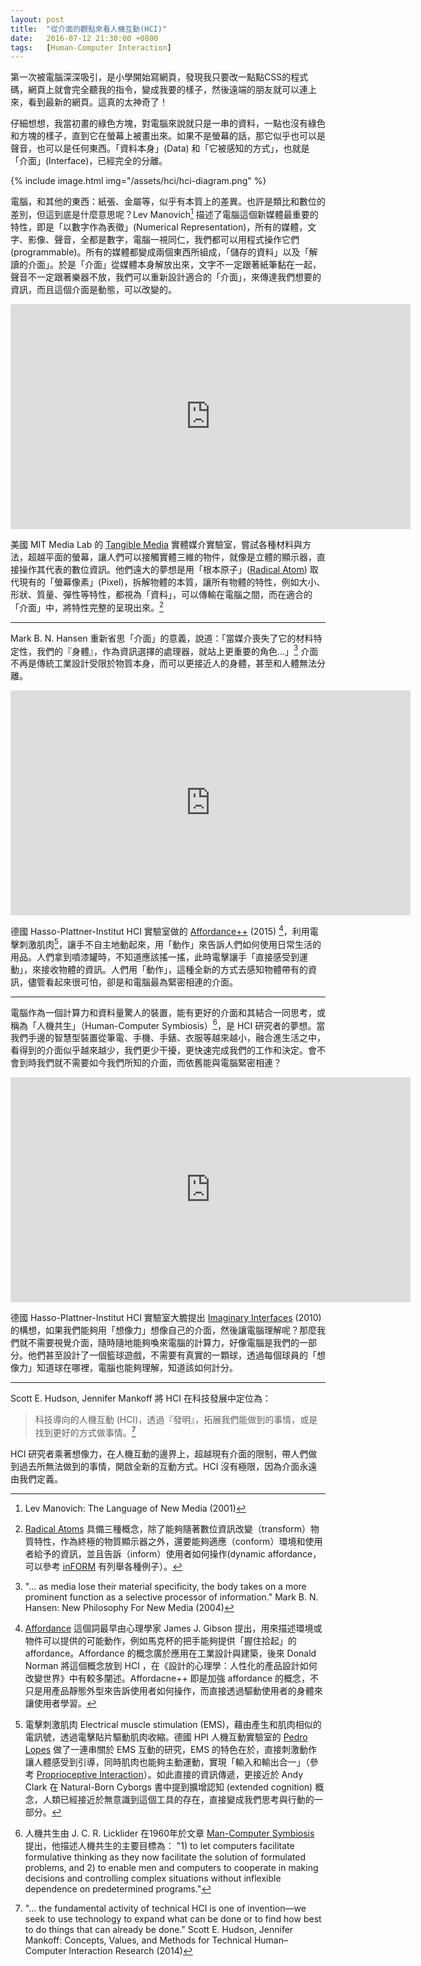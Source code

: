 ```yaml
---
layout: post
title:  "從介面的觀點來看人機互動(HCI)"
date:   2016-07-12 21:30:00 +0800
tags:   [Human-Computer Interaction]
---
```


第一次被電腦深深吸引，是小學開始寫網頁，發現我只要改一點點CSS的程式碼，網頁上就會完全聽我的指令，變成我要的樣子，然後遠端的朋友就可以連上來，看到最新的網頁。這真的太神奇了！

仔細想想，我當初畫的綠色方塊，對電腦來說就只是一串的資料，一點也沒有綠色和方塊的樣子，直到它在螢幕上被畫出來。如果不是螢幕的話，那它似乎也可以是聲音，也可以是任何東西。「資料本身」(Data) 和「它被感知的方式」，也就是「介面」(Interface)，已經完全的分離。

{% include image.html
           img="/assets/hci/hci-diagram.png" %}

電腦，和其他的東西：紙張、金屬等，似乎有本質上的差異。也許是類比和數位的差別，但這到底是什麼意思呢？Lev Manovich[^1] 描述了電腦這個新媒體最重要的特性，即是「以數字作為表徵」(Numerical Representation)，所有的媒體，文字、影像、聲音，全都是數字，電腦一視同仁，我們都可以用程式操作它們(programmable)。所有的媒體都變成兩個東西所組成，「儲存的資料」以及「解讀的介面」。於是「介面」從媒體本身解放出來，文字不一定跟著紙筆黏在一起，聲音不一定跟著樂器不放，我們可以重新設計適合的「介面」，來傳達我們想要的資訊，而且這個介面是動態，可以改變的。

<div class="video-wrapper">
  <iframe src="https://player.vimeo.com/video/165798784" width="640" height="360" frameborder="0" webkitallowfullscreen mozallowfullscreen allowfullscreen></iframe>
</div>

美國 MIT Media Lab 的 [Tangible Media](http://tangible.media.mit.edu/) 實體媒介實驗室，嘗試各種材料與方法，超越平面的螢幕，讓人們可以接觸實體三維的物件，就像是立體的顯示器，直接操作其代表的數位資訊。他們遠大的夢想是用「根本原子」([Radical Atom](http://tangible.media.mit.edu/project/radical-atoms/)) 取代現有的「螢幕像素」(Pixel)，拆解物體的本質，讓所有物體的特性，例如大小、形狀、質量、彈性等特性，都視為「資料」，可以傳輸在電腦之間，而在適合的「介面」中，將特性完整的呈現出來。[^2]

---

Mark B. N. Hansen 重新省思「介面」的意義，說道：「當媒介喪失了它的材料特定性，我們的『身體』，作為資訊選擇的處理器，就站上更重要的角色…」[^3] 介面不再是傳統工業設計受限於物質本身，而可以更接近人的身體，甚至和人體無法分離。

<div class="video-wrapper">
  <iframe width="640" height="360" src="https://www.youtube.com/embed/Gz4dphzBb6I" frameborder="0" allowfullscreen></iframe>
</div>

德國 Hasso-Plattner-Institut HCI 實驗室做的 [Affordance++](https://hpi.de/baudisch/projects/affordance.html) (2015) [^4]，利用電擊刺激肌肉[^5]，讓手不自主地動起來，用「動作」來告訴人們如何使用日常生活的用品。人們拿到噴漆罐時，不知道應該搖一搖，此時電擊讓手「直接感受到運動」，來接收物體的資訊。人們用「動作」，這種全新的方式去感知物體帶有的資訊，儘管看起來很可怕，卻是和電腦最為緊密相連的介面。

---

電腦作為一個計算力和資料量驚人的裝置，能有更好的介面和其結合一同思考，或稱為「人機共生」（Human-Computer Symbiosis）[^6]，是 HCI 研究者的夢想。當我們手邊的智慧型裝置從筆電、手機、手錶、衣服等越來越小，融合進生活之中，看得到的介面似乎越來越少，我們更少干擾，更快速完成我們的工作和決定。會不會到時我們就不需要如今我們所知的介面，而依舊能與電腦緊密相連？

<div class="video-wrapper">
  <iframe width="640" height="360" src="https://www.youtube.com/embed/NNirAkibYGc" frameborder="0" allowfullscreen></iframe>
</div>

德國 Hasso-Plattner-Institut HCI 實驗室大膽提出 [Imaginary Interfaces](https://hpi.de/baudisch/projects/imaginary-interfaces.html) (2010) 的構想，如果我們能夠用「想像力」想像自己的介面，然後讓電腦理解呢？那麼我們就不需要視覺介面，隨時隨地能夠喚來電腦的計算力，好像電腦是我們的一部分。他們甚至設計了一個籃球遊戲，不需要有真實的一顆球，透過每個球員的「想像力」知道球在哪裡，電腦也能夠理解，知道該如何計分。

---

Scott E. Hudson, Jennifer Mankoff 將 HCI 在科技發展中定位為：

> 科技導向的人機互動 (HCI)，透過『發明』，拓展我們能做到的事情，或是找到更好的方式做事情。[^7]

HCI 研究者乘著想像力，在人機互動的邊界上，超越現有介面的限制，帶人們做到過去所無法做到的事情，開啟全新的互動方式。HCI 沒有極限，因為介面永遠由我們定義。

[^1]: Lev Manovich: The Language of New Media (2001)
[^2]: [Radical Atoms](https://tangible.media.mit.edu/project/radical-atoms/) 具備三種概念，除了能夠隨著數位資訊改變（transform）物質特性，作為終極的物質顯示器之外，還要能夠適應（conform）環境和使用者給予的資訊，並且告訴（inform）使用者如何操作(dynamic affordance，可以參考 [inFORM](https://tangible.media.mit.edu/project/inform/) 有列舉各種例子）。
[^3]: "... as media lose their material specificity, the body takes on a more prominent function as a selective processor of information." Mark B. N. Hansen: New Philosophy For New Media (2004)
[^4]: [Affordance](https://en.wikipedia.org/wiki/Affordance) 這個詞最早由心理學家 James J. Gibson 提出，用來描述環境或物件可以提供的可能動作，例如馬克杯的把手能夠提供「握住拾起」的 affordance。Affordance 的概念廣於應用在工業設計與建築，後來 Donald Norman 將這個概念放到 HCI ，在《設計的心理學：人性化的產品設計如何改變世界》中有較多闡述。Affordacne++ 即是加強 affordance 的概念，不只是用產品靜態外型來告訴使用者如何操作，而直接透過驅動使用者的身體來讓使用者學習。
[^5]: 電擊刺激肌肉 Electrical muscle stimulation (EMS)，藉由產生和肌肉相似的電訊號，透過電擊貼片驅動肌肉收縮。德國 HPI 人機互動實驗室的 [Pedro Lopes](http://plopes.org/) 做了一連串關於 EMS 互動的研究，EMS 的特色在於，直接刺激動作讓人體感受到引導，同時肌肉也能夠主動運動，實現「輸入和輸出合一」（參考 [Proprioceptive Interaction](http://plopes.org/project/proprioceptive-interaction/)）。如此直接的資訊傳遞，更接近於 Andy Clark 在 Natural-Born Cyborgs 書中提到擴增認知 (extended cognition) 概念，人類已經接近於無意識到這個工具的存在，直接變成我們思考與行動的一部分。
[^6]: 人機共生由 J. C. R. Licklider 在1960年於文章 [Man-Computer Symbiosis](https://groups.csail.mit.edu/medg/people/psz/Licklider.html) 提出，他描述人機共生的主要目標為： "1) to let computers facilitate formulative thinking as they now facilitate the solution of formulated problems, and 2) to enable men and computers to cooperate in making decisions and controlling complex situations without inflexible dependence on predetermined programs."
[^7]: "... the fundamental activity of technical HCI is one of invention—we seek to use technology to expand what can be done or to find how best to do things that can already be done." Scott E. Hudson, Jennifer Mankoff: Concepts, Values, and Methods for Technical Human–Computer Interaction Research (2014)

